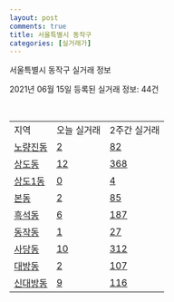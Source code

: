 ```yaml
---
layout: post
comments: true
title: 서울특별시 동작구
categories: [실거래가]
---
```


서울특별시 동작구 실거래 정보

2021년 06월 15일 등록된 실거래 정보: 44건

<script type="text/javascript">
  google.charts.load('current', {'packages':['corechart']});
  google.charts.setOnLoadCallback(drawChart);

  function drawChart() {
    var data = google.visualization.arrayToDataTable([['거래일', '매매', '전월세', '전매'], ['2021-03', 2, 15, 0], ['2021-04', 10, 24, 0], ['2021-05', 18, 31, 0], ['2021-06', 1, 10, 0], ['2021-02', 0, 5, 0]]);

    var options = {
      title: '최근 2개월간 거래량 추이',
      legend: { position: 'bottom' }
    };

    var chart = new google.visualization.LineChart(document.getElementById('columnchart_material'));
    chart.draw(data, (options));
  }
</script>

<div id="columnchart_material" style="width: 450px; margin-left: -35px"></div>
<br>
<table class="sortable">
  <tr>
    <td>지역</td>
    <td>오늘 실거래</td>
    <td>2주간 실거래</td>
  </tr>

  
  <tr class="item">
    <td><a href="1159010100.html">노량진동</a></td>
    <td><a href="1159010100.html">2</a></td>
    <td><a href="1159010100.html">82</a></td>
  </tr>
    

  <tr class="item">
    <td><a href="1159010200.html">상도동</a></td>
    <td><a href="1159010200.html">12</a></td>
    <td><a href="1159010200.html">368</a></td>
  </tr>
    

  <tr class="item">
    <td><a href="1159010300.html">상도1동</a></td>
    <td><a href="1159010300.html">0</a></td>
    <td><a href="1159010300.html">4</a></td>
  </tr>
    

  <tr class="item">
    <td><a href="1159010400.html">본동</a></td>
    <td><a href="1159010400.html">2</a></td>
    <td><a href="1159010400.html">85</a></td>
  </tr>
    

  <tr class="item">
    <td><a href="1159010500.html">흑석동</a></td>
    <td><a href="1159010500.html">6</a></td>
    <td><a href="1159010500.html">187</a></td>
  </tr>
    

  <tr class="item">
    <td><a href="1159010600.html">동작동</a></td>
    <td><a href="1159010600.html">1</a></td>
    <td><a href="1159010600.html">27</a></td>
  </tr>
    

  <tr class="item">
    <td><a href="1159010700.html">사당동</a></td>
    <td><a href="1159010700.html">10</a></td>
    <td><a href="1159010700.html">312</a></td>
  </tr>
    

  <tr class="item">
    <td><a href="1159010800.html">대방동</a></td>
    <td><a href="1159010800.html">2</a></td>
    <td><a href="1159010800.html">107</a></td>
  </tr>
    

  <tr class="item">
    <td><a href="1159010900.html">신대방동</a></td>
    <td><a href="1159010900.html">9</a></td>
    <td><a href="1159010900.html">116</a></td>
  </tr>
    


</table>


    